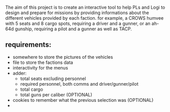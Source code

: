 The aim of this project is to create an interactive tool to help PLs and Logi to design and prepare for missions by providing informations about the different vehicles provided by each faction. 
for example, a CROWS humvee with 5 seats and 8 cargo spots, requiring a driver and a gunner, or an ah-64d gunship, requiring a pilot and a gunner as well as TACP.
## requirements:
- somewhere to store the pictures of the vehicles
- file to store the factions data
- interactivity for the menus
- adder:
    - total seats excluding personnel
    - required personnel, both comms and driver/gunner/pilot
    - total cargo
    - total guns per caliber (OPTIONAL)
- cookies to remember what the previous selection was (OPTIONAL)
- 